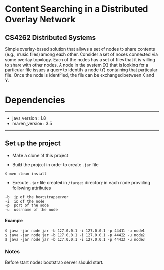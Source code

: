 # Content Searching in a Distributed Overlay Network
## CS4262 Distributed Systems

Simple overlay-based solution that allows a set of nodes to share contents (e.g., music files) among each other. Consider a set of nodes connected via some overlay topology.
Each of the nodes has a set of files that it is willing to share with other nodes. A node in the system (X) that is looking for a particular file issues a query to identify a node (Y) containing that particular file.
Once the node is identified, the file can be exchanged between X and Y.

# Dependencies

---
- java_version  : 1.8
- maven_version : 3.5
---

## Set up the project

- Make a clone of this project

- Build the project in order to create `.jar` file
```
$ mvn clean install
```

- Execute `.jar` file created in `/target` directory in each node providing following attributes

```
-b  ip of the bootstrapserver
-i  ip of the node
-p  port of the node
-u  username of the node
```

#### Example

```
$ java -jar node.jar -b 127.0.0.1 -i 127.0.0.1 -p 44411 -u node1
$ java -jar node.jar -b 127.0.0.1 -i 127.0.0.1 -p 44422 -u node2
$ java -jar node.jar -b 127.0.0.1 -i 127.0.0.1 -p 44433 -u node3
```

### Notes
Before start nodes bootstrap server should start.

